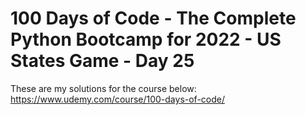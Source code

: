 # 100 Days of Code - The Complete Python Bootcamp for 2022 - US States Game - Day 25

These are my solutions for the course below:<br>
https://www.udemy.com/course/100-days-of-code/